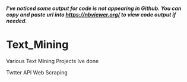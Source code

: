 ##### I've noticed some output for code is not appearing in Github. You can copy and paste url into https://nbviewer.org/ to view code output if needed.



# Text_Mining
Various Text Mining Projects Ive done

Twtter API
Web Scraping
